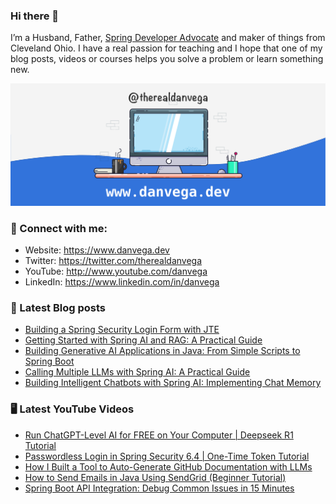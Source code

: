 ### Hi there 👋

I’m a Husband, Father, [Spring Developer Advocate](https://tanzu.vmware.com/developer/advocates/) and maker of things from Cleveland Ohio. I have a real passion for teaching and I hope that one of my blog posts, videos or courses helps you solve a problem or learn something new.

![Profile Header](./github_profile_header.png)

### 🤝 Connect with me:

- Website: https://www.danvega.dev
- Twitter: https://twitter.com/therealdanvega
- YouTube: http://www.youtube.com/danvega
- LinkedIn: https://www.linkedin.com/in/danvega

### 📝 Latest Blog posts

<!-- BLOG-POST-LIST:START -->
- [Building a Spring Security Login Form with JTE](/blog/2024/10/24/spring-boot-oauth-demo)
- [Getting Started with Spring AI and RAG: A Practical Guide](/blog/2024/10/22/getting-started-with-spring-ai-rag)
- [Building Generative AI Applications in Java: From Simple Scripts to Spring Boot](/blog/2024/10/15/ai-java-developers)
- [Calling Multiple LLMs with Spring AI: A Practical Guide](/blog/2024/10/14/spring-ai-multiple-llms)
- [Building Intelligent Chatbots with Spring AI: Implementing Chat Memory](/blog/2024/10/11/spring-ai-chat-memory)
<!-- BLOG-POST-LIST:END -->

### 🖥 Latest YouTube Videos

<!-- YOUTUBE:START -->
- [Run ChatGPT-Level AI for FREE on Your Computer | Deepseek R1 Tutorial](https://www.youtube.com/watch?v=DDjHLQKtV-k)
- [Passwordless Login in Spring Security 6.4 | One-Time Token Tutorial](https://www.youtube.com/watch?v=2MDrkWGUsFE)
- [How I Built a Tool to Auto-Generate GitHub Documentation with LLMs](https://www.youtube.com/watch?v=QYchuz6nBR8)
- [How to Send Emails in Java Using SendGrid &lpar;Beginner Tutorial&rpar;](https://www.youtube.com/watch?v=i8Hvvo4ZITg)
- [Spring Boot API Integration: Debug Common Issues in 15 Minutes](https://www.youtube.com/watch?v=-iO9HkuSelo)
<!-- YOUTUBE:END -->
